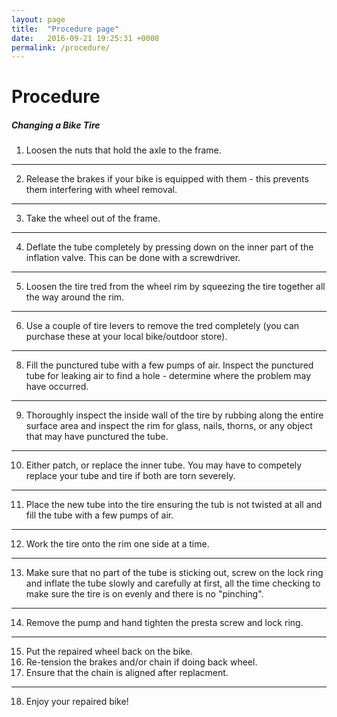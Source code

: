 ```yaml
---
layout: page
title:  "Procedure page"
date:   2016-09-21 19:25:31 +0000
permalink: /procedure/
---
```


# Procedure

##### Changing a Bike Tire
1. Loosen the nuts that hold the axle to the frame.
---
2. Release the brakes if your bike is equipped with them - this prevents them interfering with wheel removal.
---
3. Take the wheel out of the frame.
---
4. Deflate the tube completely by pressing down on the inner part of the inflation valve. This can be done with a screwdriver. 
---
5. Loosen the tire tred from the wheel rim by squeezing the tire together all the way around the rim.
---
6. Use a couple of tire levers to remove the tred completely (you can purchase these at your local bike/outdoor store).
---
8. Fill the punctured tube with a few pumps of air. Inspect the punctured tube for leaking air to find a hole - determine where the problem may have occurred.
---
9. Thoroughly inspect the inside wall of the tire by rubbing along the entire surface area and inspect the rim for glass, nails, thorns, or any object that may have punctured the tube.
---
10. Either patch, or replace the inner tube. You may have to competely replace your tube and tire if both are torn severely. 
---
11. Place the new tube into the tire ensuring the tub is not twisted at all and fill the tube with a few pumps of air.
---
12. Work the tire onto the rim one side at a time.
---
13. Make sure that no part of the tube is sticking out, screw on the lock ring and inflate the tube slowly and carefully at first, all the time checking to make sure the tire is on evenly and there is no "pinching".
---
14. Remove the pump and hand tighten the presta screw and lock ring.
---

15. Put the repaired wheel back on the bike.
 16. Re-tension the brakes and/or chain if doing back wheel.
 17. Ensure that the chain is aligned after replacment. 
 
 ---
18. Enjoy your repaired bike!
